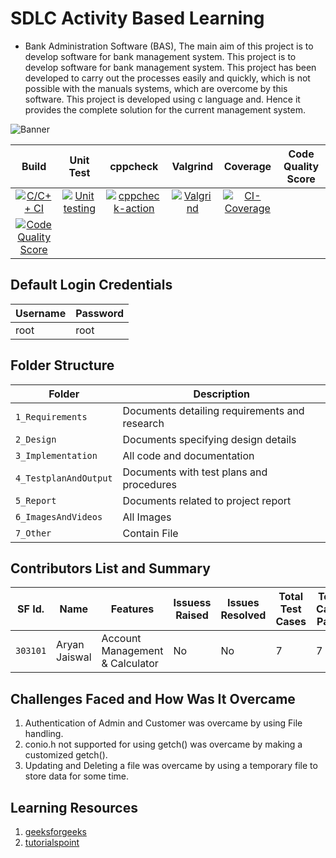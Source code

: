 # SDLC Activity Based Learning
* Bank Administration Software (BAS), The main aim of this project is to develop software for bank management system. This project is to develop software for bank management system. This project has been developed to carry out the processes easily and quickly, which is not possible with the manuals systems, which are overcome by this software. This project is developed using c language and. Hence it provides the complete solution for the current management system.

![Banner](https://github.com/aryanjaiswalaj/Mini-Project/blob/Main_1/6_ImagesAndVideos/pic.png)

|Build|Unit Test|cppcheck|Valgrind|Coverage|Code Quality Score
|:--:|:--:|:--:|:--:|:--:|:--:|
|[![C/C++ CI](https://github.com/aryanjaiswalaj/Mini-Project/actions/workflows/c-build.yml/badge.svg)](https://github.com/aryanjaiswalaj/Mini-Project/actions/workflows/c-build.yml)|[![Unit testing](https://github.com/aryanjaiswalaj/Mini-Project/actions/workflows/unit-testing.yml/badge.svg)](https://github.com/aryanjaiswalaj/Mini-Project/actions/workflows/unit-testing.yml)|[![cppcheck-action](https://github.com/aryanjaiswalaj/Mini-Project/actions/workflows/cppcheck.yml/badge.svg)](https://github.com/aryanjaiswalaj/Mini-Project/actions/workflows/cppcheck.yml)|[![Valgrind](https://github.com/aryanjaiswalaj/Mini-Project/actions/workflows/Valgrind.yml/badge.svg)](https://github.com/aryanjaiswalaj/Mini-Project/actions/workflows/Valgrind.yml)|[![CI-Coverage](https://github.com/aryanjaiswalaj/Mini-Project/actions/workflows/gcov.yml/badge.svg)](https://github.com/aryanjaiswalaj/Mini-Project/actions/workflows/gcov.yml)|
[![Code Quality Score](https://www.code-inspector.com/project/24709/score/svg/badge.svg)](https://www.code-inspector.com/project/24709/score/svg)|




## Default Login Credentials
Username             | Password
---------------------|------------------------------------------
root                 | root

## Folder Structure
|Folder               | Description
|---------------------|------------------------------------------
|`1_Requirements`     | Documents detailing requirements and research
|`2_Design`           | Documents specifying design details
|`3_Implementation`   | All code and documentation
|`4_TestplanAndOutput`| Documents with test plans and procedures
|`5_Report`           | Documents related to project report
|`6_ImagesAndVideos`  | All Images
|`7_Other`            | Contain File

## Contributors List and Summary

SF Id. |  Name   |    Features    | Issuess Raised |Issues Resolved|Total Test Cases|Test Case Pass
-------|---------|----------------|----------------|---------------|-------------|--------------
`303101` | Aryan Jaiswal | Account Management & Calculator    | No     | No   | 7   | 7 |     
   

## Challenges Faced and How Was It Overcame

1. Authentication of Admin and Customer was overcame by using File handling.
2. conio.h not supported for using getch() was overcame by making a customized getch().
3. Updating and Deleting a file was overcame by using a temporary file to store data for some time.

## Learning Resources
1. [geeksforgeeks](https://www.geeksforgeeks.org/c-programming-language/)
2. [tutorialspoint](https://www.tutorialspoint.com/cprogramming/index.htm)


